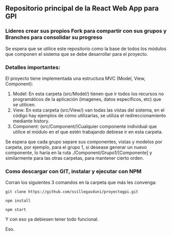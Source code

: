 ## Repositorio principal de la React Web App para GPI
### Líderes crear sus propios Fork para compartir con sus grupos y Branches para consolidar su progreso
Se espera que se utilice este repositorio como la base de todos los módulos que componen el sistema que se debe desarrollar para el proyecto.

### Detalles importantes:
El proyecto tiene implementada una estructura MVC (Model, View, Component):
1. Model: En esta carpeta (src/Model/) tienen que ir todos los recursos no programáticos de la aplicación (imagenes, datos específicos, etc) que se utilicen.
2. View: En esta carpeta (src/View/) van todas las vistas del sistema, en el código hay ejemplos de cómo utilizarlas, se utiliza el redireccionamiento mediante history.
3. Component: (src/Component/)Cualquier componente individual que utilice el módulo en el que estén trabajando debiese
ir en esta carpeta.

Se espera que cada grupo separe sus componentes, vistas y modelos por carpeta, por ejemplo, para el grupo 1, si desease generar un nuevo componente, lo haría en la ruta ./Component/Grupo1/[Componente]
y similarmente para las otras carpetas, para mantener cierto orden.

### Como descargar con GIT, instalar y ejecutar con NPM

Corran los siguientes 3 comandos en la carpeta que más les convenga:

`git clone https://github.com/svillegasduni/proyectogpi.git`

`npm install`

`npm start`

Y con eso ya debiesen tener todo funcional.

Eso.
